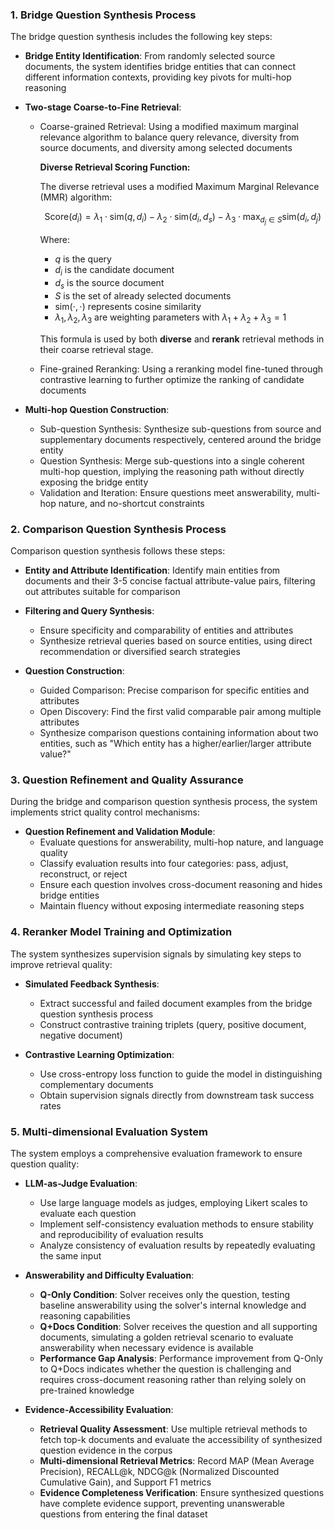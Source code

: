 ### 1. Bridge Question Synthesis Process

The bridge question synthesis includes the following key steps:

- **Bridge Entity Identification**: From randomly selected source documents, the system identifies bridge entities that can connect different information contexts, providing key pivots for multi-hop reasoning
  
- **Two-stage Coarse-to-Fine Retrieval**:
  - Coarse-grained Retrieval: Using a modified maximum marginal relevance algorithm to balance query relevance, diversity from source documents, and diversity among selected documents
  
    **Diverse Retrieval Scoring Function:**
    
    The diverse retrieval uses a modified Maximum Marginal Relevance (MMR) algorithm:
    
    $$\text{Score}(d_i) = \lambda_1 \cdot \text{sim}(q, d_i) - \lambda_2 \cdot \text{sim}(d_i, d_s) - \lambda_3 \cdot \max_{d_j \in S} \text{sim}(d_i, d_j)$$
    
    Where:
    - $q$ is the query
    - $d_i$ is the candidate document  
    - $d_s$ is the source document
    - $S$ is the set of already selected documents
    - $\text{sim}(\cdot, \cdot)$ represents cosine similarity
    - $\lambda_1, \lambda_2, \lambda_3$ are weighting parameters with $\lambda_1 + \lambda_2 + \lambda_3 = 1$
    
    This formula is used by both **diverse** and **rerank** retrieval methods in their coarse retrieval stage.
  
  - Fine-grained Reranking: Using a reranking model fine-tuned through contrastive learning to further optimize the ranking of candidate documents

- **Multi-hop Question Construction**:
  - Sub-question Synthesis: Synthesize sub-questions from source and supplementary documents respectively, centered around the bridge entity
  - Question Synthesis: Merge sub-questions into a single coherent multi-hop question, implying the reasoning path without directly exposing the bridge entity
  - Validation and Iteration: Ensure questions meet answerability, multi-hop nature, and no-shortcut constraints

### 2. Comparison Question Synthesis Process

Comparison question synthesis follows these steps:

- **Entity and Attribute Identification**: Identify main entities from documents and their 3-5 concise factual attribute-value pairs, filtering out attributes suitable for comparison

- **Filtering and Query Synthesis**:
  - Ensure specificity and comparability of entities and attributes
  - Synthesize retrieval queries based on source entities, using direct recommendation or diversified search strategies

- **Question Construction**:
  - Guided Comparison: Precise comparison for specific entities and attributes
  - Open Discovery: Find the first valid comparable pair among multiple attributes
  - Synthesize comparison questions containing information about two entities, such as "Which entity has a higher/earlier/larger attribute value?"

### 3. Question Refinement and Quality Assurance

During the bridge and comparison question synthesis process, the system implements strict quality control mechanisms:

- **Question Refinement and Validation Module**:
  - Evaluate questions for answerability, multi-hop nature, and language quality
  - Classify evaluation results into four categories: pass, adjust, reconstruct, or reject
  - Ensure each question involves cross-document reasoning and hides bridge entities
  - Maintain fluency without exposing intermediate reasoning steps

### 4. Reranker Model Training and Optimization

The system synthesizes supervision signals by simulating key steps to improve retrieval quality:

- **Simulated Feedback Synthesis**:
  - Extract successful and failed document examples from the bridge question synthesis process
  - Construct contrastive training triplets (query, positive document, negative document)

- **Contrastive Learning Optimization**:
  - Use cross-entropy loss function to guide the model in distinguishing complementary documents
  - Obtain supervision signals directly from downstream task success rates

### 5. Multi-dimensional Evaluation System

The system employs a comprehensive evaluation framework to ensure question quality:

- **LLM-as-Judge Evaluation**:
  - Use large language models as judges, employing Likert scales to evaluate each question
  - Implement self-consistency evaluation methods to ensure stability and reproducibility of evaluation results
  - Analyze consistency of evaluation results by repeatedly evaluating the same input

- **Answerability and Difficulty Evaluation**:
  - **Q-Only Condition**: Solver receives only the question, testing baseline answerability using the solver's internal knowledge and reasoning capabilities
  - **Q+Docs Condition**: Solver receives the question and all supporting documents, simulating a golden retrieval scenario to evaluate answerability when necessary evidence is available
  - **Performance Gap Analysis**: Performance improvement from Q-Only to Q+Docs indicates whether the question is challenging and requires cross-document reasoning rather than relying solely on pre-trained knowledge

- **Evidence-Accessibility Evaluation**:
  - **Retrieval Quality Assessment**: Use multiple retrieval methods to fetch top-k documents and evaluate the accessibility of synthesized question evidence in the corpus
  - **Multi-dimensional Retrieval Metrics**: Record MAP (Mean Average Precision), RECALL@k, NDCG@k (Normalized Discounted Cumulative Gain), and Support F1 metrics
  - **Evidence Completeness Verification**: Ensure synthesized questions have complete evidence support, preventing unanswerable questions from entering the final dataset 